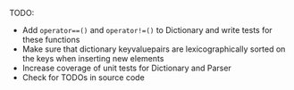 TODO:
- Add `operator==()` and `operator!=()` to Dictionary and write tests for these
  functions
- Make sure that dictionary keyvaluepairs are lexicographically sorted on the
  keys when inserting new elements
- Increase coverage of unit tests for Dictionary and Parser
- Check for TODOs in source code
